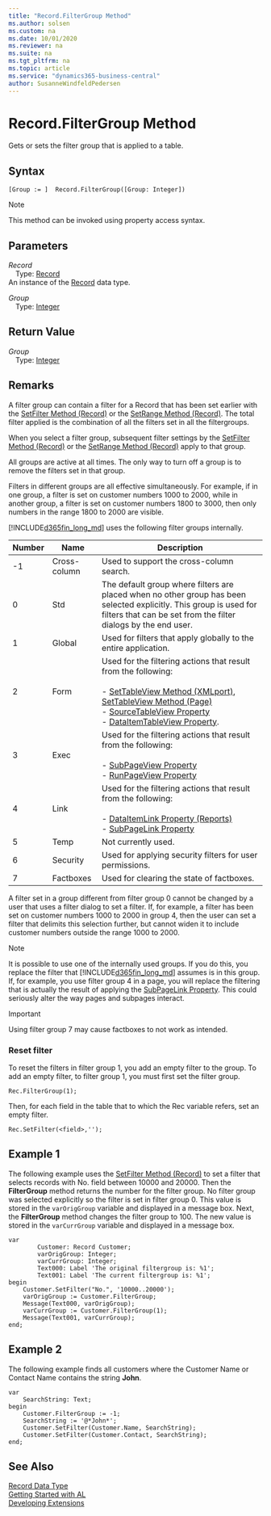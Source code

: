 ```yaml
---
title: "Record.FilterGroup Method"
ms.author: solsen
ms.custom: na
ms.date: 10/01/2020
ms.reviewer: na
ms.suite: na
ms.tgt_pltfrm: na
ms.topic: article
ms.service: "dynamics365-business-central"
author: SusanneWindfeldPedersen
---
```

[//]: # (START>DO_NOT_EDIT)
[//]: # (IMPORTANT:Do not edit any of the content between here and the END>DO_NOT_EDIT.)
[//]: # (Any modifications should be made in the .xml files in the ModernDev repo.)
# Record.FilterGroup Method
Gets or sets the filter group that is applied to a table.


## Syntax
```
[Group := ]  Record.FilterGroup([Group: Integer])
```
> [!NOTE]  
> This method can be invoked using property access syntax.  
## Parameters
*Record*  
&emsp;Type: [Record](record-data-type.md)  
An instance of the [Record](record-data-type.md) data type.  

*Group*  
&emsp;Type: [Integer](../integer/integer-data-type.md)  
  


## Return Value
*Group*  
&emsp;Type: [Integer](../integer/integer-data-type.md)  
  


[//]: # (IMPORTANT: END>DO_NOT_EDIT)

## Remarks
A filter group can contain a filter for a Record that has been set earlier with the [SetFilter Method (Record)](record-setfilter-method.md) or the [SetRange Method (Record)](record-setrange-method.md). The total filter applied is the combination of all the filters set in all the filtergroups.  
  
When you select a filter group, subsequent filter settings by the [SetFilter Method (Record)](record-setfilter-method.md) or the [SetRange Method (Record)](record-setrange-method.md) apply to that group.  
  
All groups are active at all times. The only way to turn off a group is to remove the filters set in that group.  
  
Filters in different groups are all effective simultaneously. For example, if in one group, a filter is set on customer numbers 1000 to 2000, while in another group, a filter is set on customer numbers 1800 to 3000, then only numbers in the range 1800 to 2000 are visible.  
  
[!INCLUDE[d365fin_long_md](../../includes/d365fin_long_md.md)] uses the following filter groups internally.  
  
|Number      |Name      |Description|  
|------------|----------|-----------------|  
|-1|Cross-column|Used to support the cross-column search.|  
|0|Std|The default group where filters are placed when no other group has been selected explicitly. This group is used for filters that can be set from the filter dialogs by the end user.|  
|1|Global|Used for filters that apply globally to the entire application.|  
|2|Form|Used for the filtering actions that result from the following:<br /><br /> - [SetTableView Method (XMLport)](../xmlport/xmlportinstance-settableview-method.md), [SetTableView Method (Page)](../page/page-settableview-method.md)<br/>- [SourceTableView Property](../../properties/devenv-sourcetableview-property.md)<br/>-   [DataItemTableView Property](../../properties/devenv-dataitemtableview-property.md).|  
|3|Exec|Used for the filtering actions that result from the following:<br /><br /> - [SubPageView Property](../../properties/devenv-subpageview-property.md)<br />- [RunPageView Property](../../properties/devenv-runpageview-property.md)|  
|4|Link|Used for the filtering actions that result from the following:<br /><br /> - [DataItemLink Property (Reports)](../../properties/devenv-dataitemlink-reports-property.md)<br />-   [SubPageLink Property](../../properties/devenv-subpagelink-property.md)|  
|5|Temp|Not currently used.|  
|6|Security|Used for applying security filters for user permissions.|  
|7|Factboxes|Used for clearing the state of factboxes.|  
  
A filter set in a group different from filter group 0 cannot be changed by a user that uses a filter dialog to set a filter. If, for example, a filter has been set on customer numbers 1000 to 2000 in group 4, then the user can set a filter that delimits this selection further, but cannot widen it to include customer numbers outside the range 1000 to 2000.  
  
> [!NOTE]  
> It is possible to use one of the internally used groups. If you do this, you replace the filter that [!INCLUDE[d365fin_long_md](../../includes/d365fin_long_md.md)] assumes is in this group. If, for example, you use filter group 4 in a page, you will replace the filtering that is actually the result of applying the [SubPageLink Property](../../properties/devenv-subpagelink-property.md). This could seriously alter the way pages and subpages interact.  
  
> [!IMPORTANT]  
> Using filter group 7 may cause factboxes to not work as intended.  
  
### Reset filter
To reset the filters in filter group 1, you add an empty filter to the group. To add an empty filter, to filter group 1, you must first set the filter group.  
  
```  
Rec.FilterGroup(1);  
```  
 
Then, for each field in the table that to which the Rec variable refers, set an empty filter.  
  
```  
Rec.SetFilter(<field>,'');  
```  
  
## Example 1

The following example uses the [SetFilter Method (Record)](record-setfilter-method.md) to set a filter that selects records with No. field between 10000 and 20000. Then the **FilterGroup** method returns the number for the filter group. No filter group was selected explicitly so the filter is set in filter group 0. This value is stored in the `varOrigGroup` variable and displayed in a message box. Next, the **FilterGroup** method changes the filter group to 100. The new value is stored in the `varCurrGroup` variable and displayed in a message box.  
  
```
var
        Customer: Record Customer;
        varOrigGroup: Integer;
        varCurrGroup: Integer;
        Text000: Label 'The original filtergroup is: %1';
        Text001: Label 'The current filtergroup is: %1';
begin  
    Customer.SetFilter("No.", '10000..20000');  
    varOrigGroup := Customer.FilterGroup;  
    Message(Text000, varOrigGroup);  
    varCurrGroup := Customer.FilterGroup(1);  
    Message(Text001, varCurrGroup);  
end;
```  
  
## Example 2

The following example finds all customers where the Customer Name or Contact Name contains the string **John**.  
 
```
var
    SearchString: Text;
begin
    Customer.FilterGroup := -1;  
    SearchString := '@*John*';  
    Customer.SetFilter(Customer.Name, SearchString);  
    Customer.SetFilter(Customer.Contact, SearchString);  
end;
```  

## See Also
[Record Data Type](record-data-type.md)  
[Getting Started with AL](../../devenv-get-started.md)  
[Developing Extensions](../../devenv-dev-overview.md)